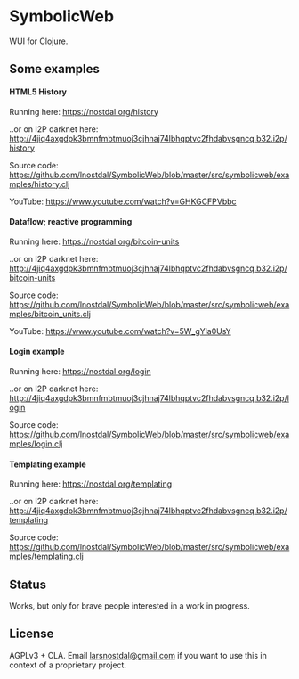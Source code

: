 # SymbolicWeb

WUI for Clojure.



## Some examples


#### HTML5 History

Running here: https://nostdal.org/history

..or on I2P darknet here: http://4jiq4axgdpk3bmnfmbtmuoj3cjhnaj74lbhqptvc2fhdabvsgncq.b32.i2p/history

Source code: https://github.com/lnostdal/SymbolicWeb/blob/master/src/symbolicweb/examples/history.clj

YouTube: https://www.youtube.com/watch?v=GHKGCFPVbbc


#### Dataflow; reactive programming

Running here: https://nostdal.org/bitcoin-units

..or on I2P darknet here: http://4jiq4axgdpk3bmnfmbtmuoj3cjhnaj74lbhqptvc2fhdabvsgncq.b32.i2p/bitcoin-units

Source code: https://github.com/lnostdal/SymbolicWeb/blob/master/src/symbolicweb/examples/bitcoin_units.clj

YouTube: https://www.youtube.com/watch?v=5W_gYla0UsY


#### Login example

Running here: https://nostdal.org/login

..or on I2P darknet here: http://4jiq4axgdpk3bmnfmbtmuoj3cjhnaj74lbhqptvc2fhdabvsgncq.b32.i2p/login

Source code: https://github.com/lnostdal/SymbolicWeb/blob/master/src/symbolicweb/examples/login.clj


#### Templating example

Running here: https://nostdal.org/templating

..or on I2P darknet here: http://4jiq4axgdpk3bmnfmbtmuoj3cjhnaj74lbhqptvc2fhdabvsgncq.b32.i2p/templating

Source code: https://github.com/lnostdal/SymbolicWeb/blob/master/src/symbolicweb/examples/templating.clj



## Status

Works, but only for brave people interested in a work in progress.



## License

AGPLv3 + CLA. Email larsnostdal@gmail.com if you want to use this in context of a proprietary project.
